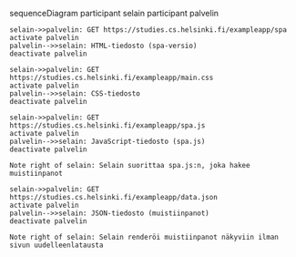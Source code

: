 sequenceDiagram
    participant selain
    participant palvelin

    selain->>palvelin: GET https://studies.cs.helsinki.fi/exampleapp/spa
    activate palvelin
    palvelin-->>selain: HTML-tiedosto (spa-versio)
    deactivate palvelin

    selain->>palvelin: GET https://studies.cs.helsinki.fi/exampleapp/main.css
    activate palvelin
    palvelin-->>selain: CSS-tiedosto
    deactivate palvelin

    selain->>palvelin: GET https://studies.cs.helsinki.fi/exampleapp/spa.js
    activate palvelin
    palvelin-->>selain: JavaScript-tiedosto (spa.js)
    deactivate palvelin

    Note right of selain: Selain suorittaa spa.js:n, joka hakee muistiinpanot

    selain->>palvelin: GET https://studies.cs.helsinki.fi/exampleapp/data.json
    activate palvelin
    palvelin-->>selain: JSON-tiedosto (muistiinpanot)
    deactivate palvelin

    Note right of selain: Selain renderöi muistiinpanot näkyviin ilman sivun uudelleenlatausta
